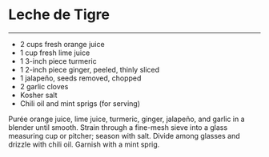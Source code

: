 # Leche de Tigre

---

- 2 cups fresh orange juice
- 1 cup fresh lime juice
- 1 3-inch piece turmeric
- 1 2-inch piece ginger, peeled, thinly sliced
- 1 jalapeño, seeds removed, chopped
- 2 garlic cloves
- Kosher salt
- Chili oil and mint sprigs (for serving)


Purée orange juice, lime juice, turmeric, ginger, jalapeño, and garlic in a blender until smooth. Strain through a fine-mesh sieve into a glass measuring cup or pitcher; season with salt. Divide among glasses and drizzle with chili oil. Garnish with a mint sprig.

